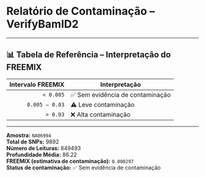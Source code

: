 
# Relatório de Contaminação – VerifyBamID2
---

## 📊 Tabela de Referência – Interpretação do FREEMIX

| Intervalo FREEMIX | Interpretação                     |
|------------------:|-----------------------------------|
| `< 0.005`         | ✅ Sem evidência de contaminação   |
| `0.005 – 0.03`    | ⚠️ Leve contaminação               |
| `> 0.03`          | ❌ Alta contaminação               |

---
**Amostra:** `NA06994`  
**Total de SNPs:** 9892  
**Número de Leituras:** 849493  
**Profundidade Média:** 86.22  
**FREEMIX (estimativa de contaminação):** `0.000297`  
**Status de contaminação:** ✅ Sem evidência de contaminação

